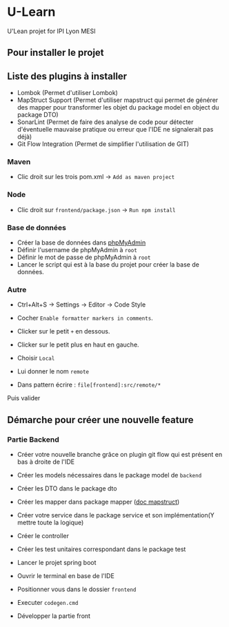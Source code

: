 # U-Learn
U'Lean projet for IPI Lyon MESI

## Pour installer le projet 

## Liste des plugins à installer 

- Lombok (Permet d'utiliser Lombok)
- MapStruct Support (Permet d'utiliser mapstruct qui permet de générer des mapper pour transformer les objet du package model en object du package DTO)
- SonarLint (Permet de faire des analyse de code pour détecter d'éventuelle mauvaise pratique ou erreur que l'IDE ne signalerait pas déjà)
- Git Flow Integration (Permet de simplifier l'utilisation de GIT)

### Maven
- Clic droit sur les trois pom.xml -> `Add as maven project`

### Node
- Clic droit sur `frontend/package.json` -> `Run npm install`
### Base de données

- Créer la base de données dans [phpMyAdmin](http://localhost/phpmyadmin)
- Définir l'username de phpMyAdmin à `root`
- Définir le mot de passe de phpMyAdmin à `root`
- Lancer le script qui est à la base du projet pour créer la base de données.

### Autre
- Ctrl+Alt+S -> Settings -> Editor -> Code Style 
- Cocher `Enable formatter markers in comments`.

- Clicker sur le petit `+` en dessous.

- Clicker sur le petit plus en haut en gauche.
- Choisir `Local` 

- Lui donner le nom `remote`

- Dans pattern écrire : `file[frontend]:src/remote/*`

Puis valider

## Démarche pour créer une nouvelle feature

###  Partie Backend
- Créer votre nouvelle branche grâce on plugin git flow qui est présent en bas à droite de l'IDE

- Créer les models nécessaires dans le package model de `backend` 

- Créer les DTO dans le package dto

- Créer les mapper dans package mapper ([doc mapstruct](https://mapstruct.org/documentation/stable/reference/html/))

- Créer votre service dans le package service et son implémentation(Y mettre toute la logique)

- Créer le controller

- Créer les test unitaires correspondant dans le package test

- Lancer le projet spring boot 

- Ouvrir le terminal en base de l'IDE

- Positionner vous dans le dossier `frontend`

- Executer `codegen.cmd`

- Développer la partie front


